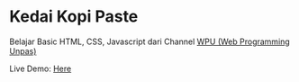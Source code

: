 # Kedai Kopi Paste

Belajar Basic HTML, CSS, Javascript dari Channel [WPU (Web Programming Unpas)](https://www.youtube.com/watch?v=MCVkMmYL-aY)

Live Demo: [Here](https://mesakhlolo.github.io/kedai-kopi-paste/)


